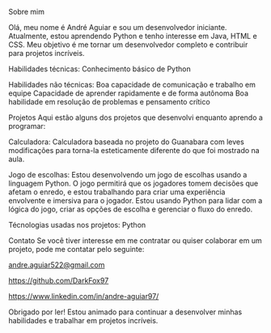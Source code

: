 Sobre mim

Olá, meu nome é André Aguiar e sou um desenvolvedor iniciante. Atualmente, estou aprendendo Python e tenho interesse em Java, HTML e CSS. Meu objetivo é me tornar um desenvolvedor completo e contribuir para projetos incríveis.

Habilidades técnicas:
Conhecimento básico de Python

Habilidades não técnicas:
Boa capacidade de comunicação e trabalho em equipe
Capacidade de aprender rapidamente e de forma autônoma
Boa habilidade em resolução de problemas e pensamento crítico

Projetos
Aqui estão alguns dos projetos que desenvolvi enquanto aprendo a programar:

Calculadora:
Calculadora baseada no projeto do Guanabara com leves modificações para torna-la esteticamente diferente do que foi mostrado na aula.

Jogo de escolhas:
Estou desenvolvendo um jogo de escolhas usando a linguagem Python. O jogo permitirá que os jogadores tomem decisões que afetam o enredo, e estou trabalhando para criar uma experiência envolvente e imersiva para o jogador. Estou usando Python para lidar com a lógica do jogo, criar as opções de escolha e gerenciar o fluxo do enredo.

Técnologias usadas nos projetos:
Python

Contato
Se você tiver interesse em me contratar ou quiser colaborar em um projeto, pode me contatar pelo seguinte:

andre.aguiar522@gmail.com

https://github.com/DarkFox97

https://www.linkedin.com/in/andre-aguiar97/

Obrigado por ler! Estou animado para continuar a desenvolver minhas habilidades e trabalhar em projetos incríveis.
